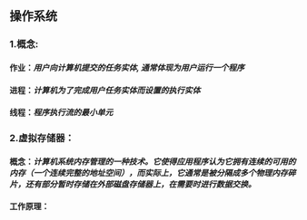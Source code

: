 ## 操作系统
### 1.概念:

   #### **作业**：*用户向计算机提交的任务实体, 通常体现为用户运行一个程序*
      
   #### **进程**：*计算机为了完成用户任务实体而设置的执行实体*
      
   #### **线程**：*程序执行流的最小单元*
      
### 2.**虚拟存储器**：
   #### 概念：*计算机系统内存管理的一种技术。它使得应用程序认为它拥有连续的可用的内存（一个连续完整的地址空间），而实际上，它通常是被分隔成多个物理内存碎片，还有部分暂时存储在外部磁盘存储器上，在需要时进行数据交换。*
   #### 工作原理：
